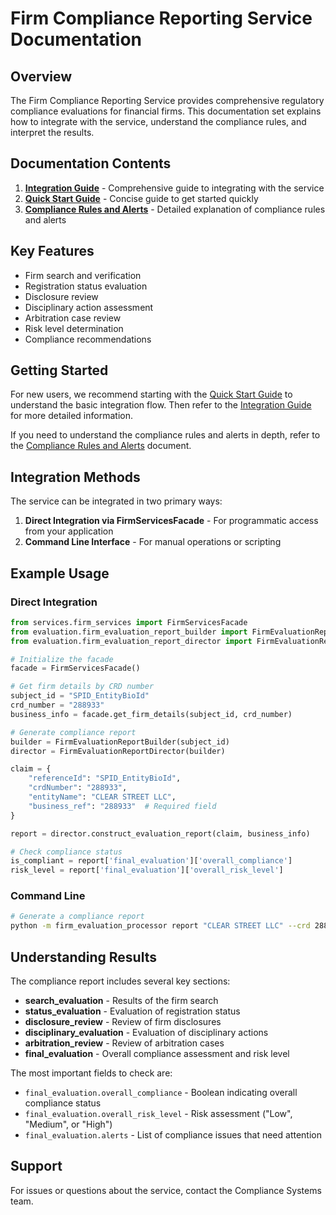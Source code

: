 # Firm Compliance Reporting Service Documentation

## Overview

The Firm Compliance Reporting Service provides comprehensive regulatory compliance evaluations for financial firms. This documentation set explains how to integrate with the service, understand the compliance rules, and interpret the results.

## Documentation Contents

1. **[Integration Guide](integration_guide.md)** - Comprehensive guide to integrating with the service
2. **[Quick Start Guide](quick_start_guide.md)** - Concise guide to get started quickly
3. **[Compliance Rules and Alerts](compliance_rules_and_alerts.md)** - Detailed explanation of compliance rules and alerts

## Key Features

- Firm search and verification
- Registration status evaluation
- Disclosure review
- Disciplinary action assessment
- Arbitration case review
- Risk level determination
- Compliance recommendations

## Getting Started

For new users, we recommend starting with the [Quick Start Guide](quick_start_guide.md) to understand the basic integration flow. Then refer to the [Integration Guide](integration_guide.md) for more detailed information.

If you need to understand the compliance rules and alerts in depth, refer to the [Compliance Rules and Alerts](compliance_rules_and_alerts.md) document.

## Integration Methods

The service can be integrated in two primary ways:

1. **Direct Integration via FirmServicesFacade** - For programmatic access from your application
2. **Command Line Interface** - For manual operations or scripting

## Example Usage

### Direct Integration

```python
from services.firm_services import FirmServicesFacade
from evaluation.firm_evaluation_report_builder import FirmEvaluationReportBuilder
from evaluation.firm_evaluation_report_director import FirmEvaluationReportDirector

# Initialize the facade
facade = FirmServicesFacade()

# Get firm details by CRD number
subject_id = "SPID_EntityBioId"
crd_number = "288933"
business_info = facade.get_firm_details(subject_id, crd_number)

# Generate compliance report
builder = FirmEvaluationReportBuilder(subject_id)
director = FirmEvaluationReportDirector(builder)

claim = {
    "referenceId": "SPID_EntityBioId",
    "crdNumber": "288933",
    "entityName": "CLEAR STREET LLC",
    "business_ref": "288933"  # Required field
}

report = director.construct_evaluation_report(claim, business_info)

# Check compliance status
is_compliant = report['final_evaluation']['overall_compliance']
risk_level = report['final_evaluation']['overall_risk_level']
```

### Command Line

```bash
# Generate a compliance report
python -m firm_evaluation_processor report "CLEAR STREET LLC" --crd 288933 --subject-id SPID_EntityBioId --output report.json
```

## Understanding Results

The compliance report includes several key sections:

- **search_evaluation** - Results of the firm search
- **status_evaluation** - Evaluation of registration status
- **disclosure_review** - Review of firm disclosures
- **disciplinary_evaluation** - Evaluation of disciplinary actions
- **arbitration_review** - Review of arbitration cases
- **final_evaluation** - Overall compliance assessment and risk level

The most important fields to check are:

- `final_evaluation.overall_compliance` - Boolean indicating overall compliance status
- `final_evaluation.overall_risk_level` - Risk assessment ("Low", "Medium", or "High")
- `final_evaluation.alerts` - List of compliance issues that need attention

## Support

For issues or questions about the service, contact the Compliance Systems team.